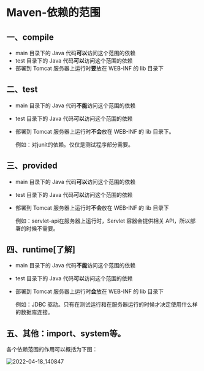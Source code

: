 # Maven-依赖的范围

## 一、compile

- main 目录下的 Java 代码**可以**访问这个范围的依赖
- test 目录下的 Java 代码**可以**访问这个范围的依赖
- 部署到 Tomcat 服务器上运行时**要**放在 WEB-INF 的 lib 目录下

## 二、test

- main 目录下的 Java 代码**不能**访问这个范围的依赖

- test 目录下的 Java 代码**可以**访问这个范围的依赖

- 部署到 Tomcat 服务器上运行时**不会**放在 WEB-INF 的 lib 目录下。

  例如：对junit的依赖。仅仅是测试程序部分需要。

## 三、provided

- main 目录下的 Java 代码**可以**访问这个范围的依赖

- test 目录下的 Java 代码**可以**访问这个范围的依赖

- 部署到 Tomcat 服务器上运行时**不会**放在 WEB-INF 的 lib 目录下

  例如：servlet-api在服务器上运行时，Servlet 容器会提供相关 API，所以部署的时候不需要。

## 四、runtime[了解]

- main 目录下的 Java 代码**不能**访问这个范围的依赖

- test 目录下的 Java 代码**可以**访问这个范围的依赖

- 部署到 Tomcat 服务器上运行时**会**放在 WEB-INF 的 lib 目录下

  例如：JDBC 驱动。只有在测试运行和在服务器运行的时候才决定使用什么样的数据库连接。

## 五、其他：import、system等。

各个依赖范围的作用可以概括为下图：

![2022-04-18_140847](https://img.qinweizhao.com/2022/04/2022-04-18_140847.png)
